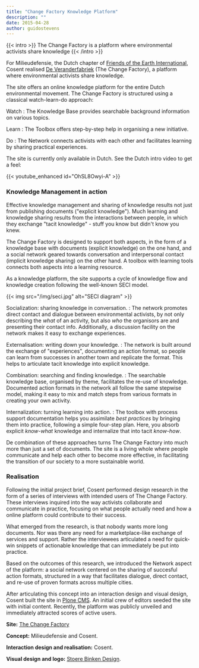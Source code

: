 ```yaml
---
title: "Change Factory Knowledge Platform"
description: ""
date: 2015-04-28
author: guidostevens
---
```


{{< intro >}}
The Change Factory is a platform where environmental activists share knowledge
{{< /intro >}}

For Milieudefensie, the Dutch chapter of [Friends of the Earth International](http://www.foei.org/), Cosent
realised [De Veranderfabriek](http://veranderfabriek.org) (The Change Factory), a platform where environmental activists share knowledge.

The site offers an online knowledge platform for the entire Dutch environmental movement.
The Change Factory is structured using a classical watch-learn-do approach:

Watch
:   The Knowledge Base provides searchable background information on various topics.

Learn
:   The Toolbox offers step-by-step help in organising a new initiative.

Do
:   The Network connects activists with each other and facilitates learning by sharing practical experiences.

The site is currently only available in Dutch. See the Dutch intro video to get a feel:

{{< youtube_enhanced id="OhSL8Owyi-A" >}}

### Knowledge Management in action

Effective knowledge management and sharing of knowledge results not just from
publishing documents ("explicit knowledge"). Much learning and knowledge sharing
results from the interactions between people, in which they exchange "tacit knowledge" -
stuff you know but didn't know you knew.

The Change Factory is designed to support both aspects, in the form of a knowledge base
with documents (explicit knowledge) on the one hand, and a social network geared towards
conversation and interpersonal contact (implicit knowledge sharing) on the other hand.
A toolbox with learning tools connects both aspects into a learning resource.

As a knowledge platform, the site supports a cycle of knowledge flow and knowledge creation
following the well-known SECI model.

{{< img src="/img/seci.jpg" alt="SECI diagram" >}}

Socialization: sharing knowledge in conversation.
:   The network promotes direct contact and dialogue between environmental activists,
    by not only describing the *what* of an activity, but also *who* the organisors are
    and presenting their contact info. Additionally, a discussion facility on the network
    makes it easy to exchange experiences.

Externalisation: writing down your knowledge.
:   The network is built around the exchange of "experiences", documenting an action format,
    so people can learn from successes in another town and replicate the format.
    This helps to articulate tacit knowledge into explicit knowledge.

Combination: searching and finding knowledge.
:   The searchable knowledge base, organised by theme, facilitates the re-use of knowledge.
    Documented action formats in the network all follow the same stepwise model,
    making it easy to mix and match steps from various formats in creating your own activity.

Internalization: turning learning into action.
:   The toolbox with process support documentation helps you assimilate *best practices*
    by bringing them into practice, following a simple four-step plan.
    Here, you absorb explicit *know-what* knowledge and internalize that into tacit *know-how*.

De combination of these approaches turns The Change Factory into much more than
just a set of documents. The site is a living whole where people communicate and
help each other to become more effective, in facilitating the transition of our society
to a more sustainable world.

### Realisation

Following the initial project brief, Cosent performed design research in the form of
a series of interviews with intended users of The Change Factory. These interviews
inquired into the way activists collaborate and communicate in practice,
focusing on what people actually need and how a online platform could contribute
to their success.

What emerged from the research, is that nobody wants more long documents.
Nor was there any need for a marketplace-like exchange of services and support.
Rather the interviewees articulated a need for quick-win snippets of actionable knowledge that can
immediately be put into practice.

Based on the outcomes of this research, we introduced the Network aspect of the platform:
a social network centered on the sharing of succesful action formats, structured in a way
that facilitates dialogue, direct contact, and re-use of proven formats across multiple cities.

After articulating this concept into an interaction design and visual design, Cosent built
the site in [Plone CMS](http://plone.com). An initial crew of editors seeded the site with initial content.
Recently, the platform was publicly unveiled and immediately attracted scores of active users.

**Site:** [The Change Factory](http://veranderfabriek.org)

**Concept:** Milieudefensie and Cosent.

**Interaction design and realisation:** Cosent.

**Visual design and logo:** [Stoere Binken Design](http://stoerebinken.nl).

